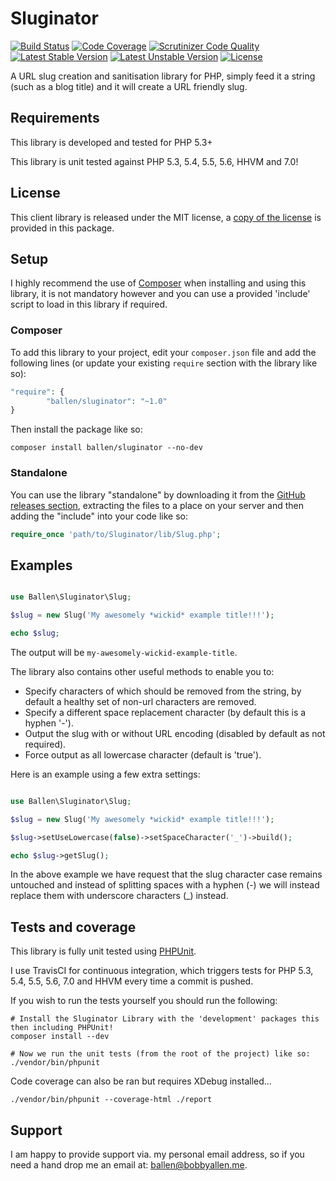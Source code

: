Sluginator
==========

[![Build Status](https://travis-ci.org/allebb/sluginator.svg)](https://travis-ci.org/allebb/sluginator)
[![Code Coverage](https://scrutinizer-ci.com/g/allebb/sluginator/badges/coverage.png?b=master)](https://scrutinizer-ci.com/g/allebb/sluginator/?branch=master)
[![Scrutinizer Code Quality](https://scrutinizer-ci.com/g/allebb/sluginator/badges/quality-score.png?b=master)](https://scrutinizer-ci.com/g/allebb/sluginator/?branch=master)
[![Latest Stable Version](https://poser.pugx.org/ballen/sluginator/v/stable)](https://packagist.org/packages/ballen/sluginator)
[![Latest Unstable Version](https://poser.pugx.org/ballen/sluginator/v/unstable)](https://packagist.org/packages/ballen/sluginator)
[![License](https://poser.pugx.org/ballen/sluginator/license)](https://packagist.org/packages/ballen/sluginator)

A URL slug creation and sanitisation library for PHP, simply feed it a string (such as a blog title) and it will create a URL friendly slug.

Requirements
------------

This library is developed and tested for PHP 5.3+

This library is unit tested against PHP 5.3, 5.4, 5.5, 5.6, HHVM and 7.0!

License
-------

This client library is released under the MIT license, a [copy of the license](LICENSE) is provided in this package.

## Setup

I highly recommend the use of [Composer](https://getcomposer.org/) when installing and using this library, it is not mandatory however and you can use a provided 'include' script to load in this library if required.

### Composer

To add this library to your project, edit your ``composer.json`` file and add the following lines (or update your existing ``require`` section with the library like so):

```php
"require": {
        "ballen/sluginator": "~1.0"
}
```

Then install the package like so:

```
composer install ballen/sluginator --no-dev
```

### Standalone

You can use the library "standalone" by downloading it from the [GitHub releases section](https://github.com/bobsta63/distical/releases), extracting the files to a place on your server and then adding the "include" into your code like so:

```php
require_once 'path/to/Sluginator/lib/Slug.php';
```

Examples
--------

```php

use Ballen\Sluginator\Slug;

$slug = new Slug('My awesomely *wickid* example title!!!');

echo $slug;

```

The output will be ``my-awesomely-wickid-example-title``.

The library also contains other useful methods to enable you to:

* Specify characters of which should be removed from the string, by default a healthy set of non-url characters are removed.
* Specify a different space replacement character (by default this is a hyphen '-').
* Output the slug with or without URL encoding (disabled by default as not required).
* Force output as all lowercase character (default is 'true').

Here is an example using a few extra settings:

```php

use Ballen\Sluginator\Slug;

$slug = new Slug('My awesomely *wickid* example title!!!');

$slug->setUseLowercase(false)->setSpaceCharacter('_')->build();

echo $slug->getSlug();
```

In the above example we have request that the slug character case remains untouched and instead of splitting spaces with a hyphen (-) we will instead replace them with underscore characters (_) instead.

## Tests and coverage

This library is fully unit tested using [PHPUnit](https://phpunit.de/).

I use TravisCI for continuous integration, which triggers tests for PHP 5.3, 5.4, 5.5, 5.6, 7.0 and HHVM every time a commit is pushed.

If you wish to run the tests yourself you should run the following:

```
# Install the Sluginator Library with the 'development' packages this then including PHPUnit!
composer install --dev

# Now we run the unit tests (from the root of the project) like so:
./vendor/bin/phpunit
```

Code coverage can also be ran but requires XDebug installed...
```
./vendor/bin/phpunit --coverage-html ./report
```

Support
-------

I am happy to provide support via. my personal email address, so if you need a hand drop me an email at: [ballen@bobbyallen.me]().
